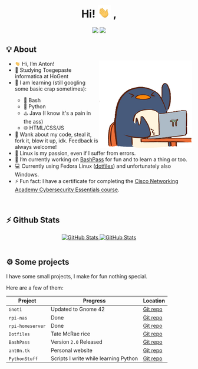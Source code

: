 <div align="center">
   <h1>
      Hi! <img width="35" src="./assets/waving-hand.gif"> ,
   </h1>
   <a href="https://github.com/AntonVanAssche"><img width="15%" src="https://img.shields.io/badge/Github-2E3440?style=for-the-badge&logo=github&logoColor=white"></a>
   <a href="https://gitlab.com/AntonVanAssche"><img width="15%" src="https://img.shields.io/badge/Gitlab-2E3440?style=for-the-badge&logo=gitlab&logoColor=white"></a>
   <br>
</div>

<h2>💡 About</h2>
<img align="right"  width="50%" src="./assets/penguin.gif"/>
<ul>
   <li><img width="15" src="./assets/waving-hand.gif"/> Hi, I’m Anton!</li>
   <li>🏫 Studying Toegepaste informatica at HoGent</li>
   <li>🧠 I am learning (still googling some basic crap sometimes):</li>
      <ul>
         <li>🐚 Bash</li>
         <li>🐍 Python</li>
         <li>♨️ Java (I know it's a pain in the ass)</li>
         <li>🌐 HTML/CSS/JS</li>
      </ul>
   <li>👯 Wank about my code, steal it, fork it, blow it up, idk. Feedback is always welcome!</li>
   <li>🐧 Linux is my passion, even if I suffer from errors.</li>
   <li>👷 I’m currently working on <a href="https://github.com/AntonVanAssche/BashPass">BashPass</a> for fun and to learn a thing or too.</li>
   <li>💻 Currently using Fedora Linux (<a href="https://github.com/AntonVanAssche/dotfiles">dotfiles</a>) and unfortunately also Windows.</li>
   <li>⚡ Fun fact: I have a certificate for completing the <a href="https://www.credly.com/badges/9ee8cf32-505d-474f-8210-285248b698d0/public_url">Cisco Networking Academy Cybersecurity Essentials course</a>.
</ul>

<br>

<h2>⚡ Github Stats</h2>
<div align="center">
   <a href="https://github.com/AntonVanAssche">
      <img height="165em" alt="GitHub Stats" src="https://github-readme-stats.vercel.app/api?username=AntonVanAssche&count_private=true&show_icons=true&layout=compact&hide_border=true&theme=nord"/>
      <img height="165em" alt="GitHub Stats" src="https://github-readme-stats.vercel.app/api/top-langs/?username=AntonVanAssche&langs_count=8&show_icons=true&layout=compact&hide_border=true&theme=nord"/>
   </a>
</div>

<br>

<h2>⚙️ Some projects</h2>
<p>I have some small projects, I make for fun nothing special.</p>
<p>Here are a few of them:</p>

| Project          | Progress                              | Location                                                     |
| ---------------- | ------------------------------------- | ------------------------------------------------------------ |
| `Gnoti`          | Updated to Gnome 42                   | [Git repo](https://github.com/AntonVanAssche/gnoti)          |
| `rpi-nas`        | Done                                  | [Git repo](https://github.com/AntonVanAssche/rpi-nas)        |
| `rpi-homeserver` | Done                                  | [Git repo](https://github.com/AntonVanAssche/rpi-homeserver) |
| `Dotfiles`       | Tate McRae rice                       | [Git repo](https://github.com/AntonVanAssche/dotfiles)       |
| `BashPass`       | Version `2.0` Released                | [Git repo](https://github.com/AntonVanAssche/bashpass)       |
| `ant0n.tk`       | Personal website                      | [Git repo](https://github.com/AntonVanAssche/ant0n.tk)       |
| `PythonStuff`    | Scripts I write while learning Python | [Git repo](https://github.com/AntonVanAssche/PythonStuff)    |
